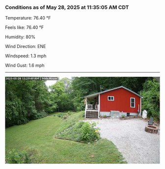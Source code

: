 ### Conditions as of May 28, 2025 at 11:35:05 AM CDT 

Temperature: 76.40 &deg;F

Feels like: 76.40 &deg;F

Humidity: 80%

Wind Direction: ENE

Windspeed: 1.3 mph

Wind Gust: 1.6 mph

---

<img src="./images/latest.jpeg"/>

